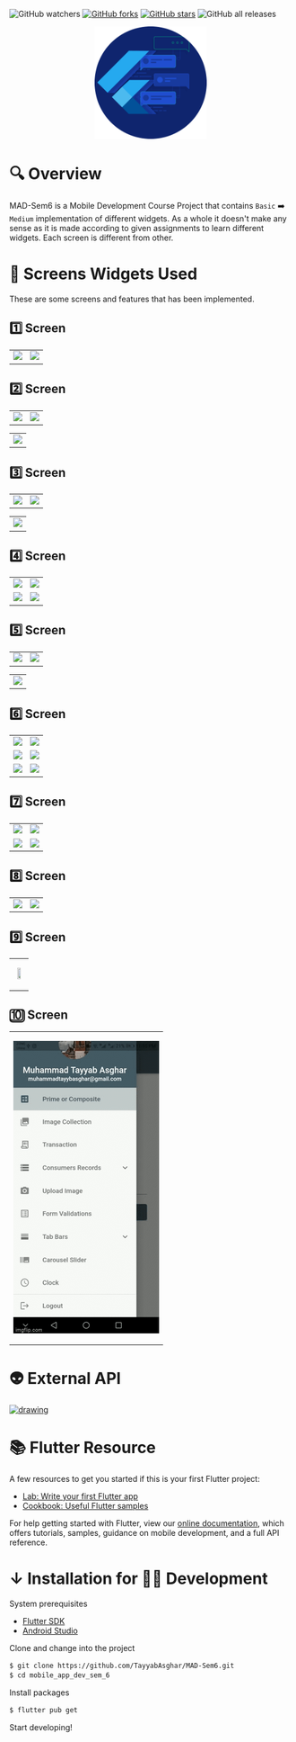 ![GitHub watchers](https://img.shields.io/github/watchers/TayyabAsghar/MAD-Sem6?style=social)
[![GitHub forks](https://img.shields.io/github/forks/TayyabAsghar/MAD-Sem6?logo=github&style=social)](https://github.com/TayyabAsghar/MAD-Sem6/network)
[![GitHub stars](https://img.shields.io/github/stars/TayyabAsghar/MAD-Sem6?logo=github&style=social)](https://github.com/TayyabAsghar/MAD-Sem6/stargazers)
![GitHub all releases](https://img.shields.io/github/downloads/TayyabAsghar/MAD-Sem6/total?logo=github&style=social)

<p align="center">
<a href= "https://github.com/TayyabAsghar/MAD-Sem6/blob/master/assets/icons/android.png">
<img src="assets/icons/android.png" alt="drawing" width="200"/>
</a>
</p>

# 🔍 Overview

MAD-Sem6 is a Mobile Development Course Project that contains `Basic` ➡️ `Medium` implementation of different widgets. As a whole it doesn't make any sense as it is made according to given assignments to learn different widgets. Each screen is different from other.

# 📱 Screens Widgets Used

These are some screens and features that has been implemented.

## 1️⃣ Screen

|                |                |
| -------------- | -------------- |
| ![][screen1.1] | ![][screen1.2] |

## 2️⃣ Screen

<!-- Do not merge the tables as it will make the 4th cell empty on Github. -->

|                |                |
| -------------- | -------------- |
| ![][screen2.1] | ![][screen2.2] |

|                |
| -------------- |
| ![][screen2.3] |

## 3️⃣ Screen

|                |                |
| -------------- | -------------- |
| ![][screen3.1] | ![][screen3.2] |

|                |
| -------------- |
| ![][screen3.3] |

## 4️⃣ Screen

|                |                |
| -------------- | -------------- |
| ![][screen4.1] | ![][screen4.2] |
| ![][screen4.3] | ![][screen4.4] |

## 5️⃣ Screen

|                |                |
| -------------- | -------------- |
| ![][screen5.1] | ![][screen5.2] |

|                |
| -------------- |
| ![][screen5.3] |

## 6️⃣ Screen

|                |                |
| -------------- | -------------- |
| ![][screen6.1] | ![][screen6.2] |
| ![][screen6.3] | ![][screen6.4] |
| ![][screen6.5] | ![][screen6.6] |

## 7️⃣ Screen

|                |                |
| -------------- | -------------- |
| ![][screen7.1] | ![][screen7.2] |
| ![][screen7.3] | ![][screen7.4] |

## 8️⃣ Screen

|                |                |
| -------------- | -------------- |
| ![][screen8.1] | ![][screen8.2] |

## 9️⃣ Screen

|                                                                                     |
| ----------------------------------------------------------------------------------- |
| <p align="Center"><img src="assets/gifs/Screen9.gif" height="55%" Width="55%"/></p> |

## 🔟 Screen

|                                                              |
| ------------------------------------------------------------ |
| <p align="Center"><img src="assets/gifs/Screen10.gif" /></p> |

# 👽 External API

<a href="https://source.unsplash.com">
<img src="https://images.unsplash.com/photo-1549706844-30ea8cad811b?ixid=MnwxMjA3fDB8MHxwaG90by1wYWdlfHx8fGVufDB8fHx8&ixlib=rb-1.2.1&auto=format&fit=crop&w=889&q=80" alt="drawing" width="1000" height="300"/></a>

# 📚 Flutter Resource

A few resources to get you started if this is your first Flutter project:

- [Lab: Write your first Flutter app](https://flutter.dev/docs/get-started/codelab)
- [Cookbook: Useful Flutter samples](https://flutter.dev/docs/cookbook)

For help getting started with Flutter, view our [online documentation](https://flutter.dev/docs), which offers tutorials, samples, guidance on mobile development, and a full API reference.

# ↓ Installation for 🐱‍💻 Development

System prerequisites

- [Flutter SDK][fsdk]
- [Android Studio][astudio]

Clone and change into the project

```sh
$ git clone https://github.com/TayyabAsghar/MAD-Sem6.git
$ cd mobile_app_dev_sem_6
```

Install packages

```sh
$ flutter pub get
```

Start developing!

[fsdk]: https://flutter.dev/docs/get-started/install
[astudio]: https://developer.android.com/studio

<!-- Screens -->

[screen1.1]: assets/screenShots/Screen1.1.jpg
[screen1.2]: assets/screenShots/Screen1.2.jpg
[screen2.1]: assets/screenShots/Screen2.1.jpg
[screen2.2]: assets/screenShots/Screen2.2.jpg
[screen2.3]: assets/screenShots/Screen2.3.jpg
[screen3.1]: assets/screenShots/Screen3.1.jpg
[screen3.2]: assets/screenShots/Screen3.2.jpg
[screen3.3]: assets/screenShots/Screen3.3.jpg
[screen4.1]: assets/screenShots/Screen4.1.jpg
[screen4.2]: assets/screenShots/Screen4.2.jpg
[screen4.3]: assets/screenShots/Screen4.3.jpg
[screen4.4]: assets/screenShots/Screen4.4.jpg
[screen5.1]: assets/screenShots/Screen5.1.jpg
[screen5.2]: assets/screenShots/Screen5.2.jpg
[screen5.3]: assets/screenShots/Screen5.3.jpg
[screen6.1]: assets/screenShots/Screen6.1.png
[screen6.2]: assets/screenShots/Screen6.2.png
[screen6.3]: assets/screenShots/Screen6.3.png
[screen6.4]: assets/screenShots/Screen6.4.png
[screen6.5]: assets/screenShots/Screen6.5.png
[screen6.6]: assets/screenShots/Screen6.6.png
[screen7.1]: assets/screenShots/Screen7.1.png
[screen7.2]: assets/screenShots/Screen7.2.png
[screen7.3]: assets/screenShots/Screen7.3.png
[screen7.4]: assets/screenShots/Screen7.4.png
[screen8.1]: assets/gifs/Screen8.1.gif
[screen8.2]: assets/gifs/Screen8.2.gif
[screen9]: assets/gifs/Screen9.gif
[screen10]: assets/gifs/Screen10.gif
